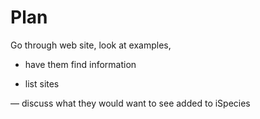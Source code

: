 # Plan

Go through web site, look at examples,

- have them find information

- list sites

— discuss what they would want to see added to iSpecies

